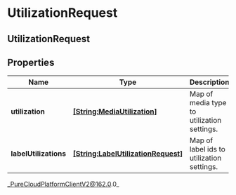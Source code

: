 # UtilizationRequest

## UtilizationRequest

## Properties

|Name | Type | Description | Notes|
|------------ | ------------- | ------------- | -------------|
| **utilization** | [**[String:MediaUtilization]**](MediaUtilization) | Map of media type to utilization settings. | [optional] |
| **labelUtilizations** | [**[String:LabelUtilizationRequest]**](LabelUtilizationRequest) | Map of label ids to utilization settings. | [optional] |



_PureCloudPlatformClientV2@162.0.0_
